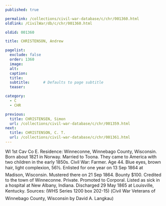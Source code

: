 ```yaml
---
published: true

permalink: /collections/civil-war-database/c/chr/001360.html
oldlink: /CivilWar/db/c/chr/001360.html

oldid: 001360

title: CHRISTENSON, Andrew

pagelist:
  exclude: false
  order: 1360
  image: 
  alt:
  caption:
  title:
  subtitle:      # Defaults to page subtitle
  teaser:

category: 
  - C 
  - CHR

previous:
  title: CHRISTENSEN, Simon
  url: /collections/civil-war-database/c/chr/001359.html  
next:
  title: CHRISTENSON, C. T.
  url: /collections/civil-war-database/c/chr/001361.html   
---
```

WI 1st Cav Co E. Residence: Winneconne, Winnebago County, Wisconsin. Born about 1821 in Norway. Married to Toona. They came to America with two children in the early 1850s. Civil War: Farmer. Age 44. Blue eyes, brown hair, light complexion, 5&#146;6&frac12;&#148;. Enlisted for one year on 13 Sep 1864 at Madison, Wisconsin. Mustered there on 21 Sep 1864. Bounty $100. Credited to the town of Winneconne. Private. Promoted to Corporal. Listed as sick in a hospital at New Albany, Indiana. Discharged 29 May 1865 at Louisville, Kentucky. Sources: (WHS Series 1200 box 202-15) (&#147;Civil War Veterans of Winnebago County, Wisconsin&#148; by David A. Langkau)